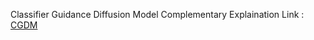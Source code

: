 Classifier Guidance Diffusion Model Complementary Explaination Link : [CGDM](https://www.notion.so/Classifier-Guidance-Diffusion-Model-2329f61d80ff80e0aad2ce0dd62a4312)
